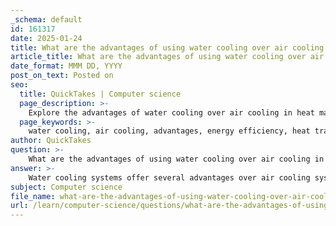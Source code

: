 ```yaml
---
_schema: default
id: 161317
date: 2025-01-24
title: What are the advantages of using water cooling over air cooling in heat maintenance?
article_title: What are the advantages of using water cooling over air cooling in heat maintenance?
date_format: MMM DD, YYYY
post_on_text: Posted on
seo:
  title: QuickTakes | Computer science
  page_description: >-
    Explore the advantages of water cooling over air cooling in heat maintenance, including energy efficiency, effective heat transfer, compact design, reduced noise levels, lower operating costs, and environmental benefits.
  page_keywords: >-
    water cooling, air cooling, advantages, energy efficiency, heat transfer, compact design, noise reduction, operating costs, robustness, environmental impact
author: QuickTakes
question: >-
    What are the advantages of using water cooling over air cooling in heat maintenance?
answer: >-
    Water cooling systems offer several advantages over air cooling systems, particularly in applications where efficient heat maintenance is critical. Here are the key benefits of using water cooling:\n\n1. **Higher Energy Efficiency**: Water has a higher specific heat capacity (1.0 BTU/lb.-°F) compared to air (0.24 BTU/lb.-°F), which means it can absorb and transfer heat more effectively. This results in lower energy consumption for cooling, making water-cooled systems more energy-efficient, especially in large facilities.\n\n2. **Effective Heat Transfer**: The ability of water to absorb heat allows for more effective heat transfer from the components being cooled. This leads to better temperature regulation and can prevent overheating, which is crucial for maintaining the performance and longevity of equipment.\n\n3. **Compact Design**: Water cooling systems typically have a smaller footprint compared to air cooling systems. They can be designed to fit within standard cabinets, whereas air cooling systems may require additional space for air handling and ductwork.\n\n4. **Reduced Noise Levels**: Water cooling systems tend to operate more quietly than air cooling systems. This is particularly beneficial in environments where noise reduction is important, such as in office spaces or residential areas.\n\n5. **Lower Operating Costs**: Due to their energy efficiency and effective heat transfer capabilities, water-cooled systems can lead to lower operating costs over time. This includes savings on energy bills and potentially reduced maintenance costs.\n\n6. **Robustness and Reliability**: Water cooling systems are often more robust and can handle higher heat loads without significant performance degradation. This makes them suitable for continuous, large-scale operations where consistent cooling is necessary.\n\n7. **Environmental Impact**: Water-cooled systems can have a reduced environmental impact due to their lower energy consumption and the ability to recirculate water, minimizing waste and the need for water discharge monitoring.\n\nIn summary, water cooling systems provide significant advantages in terms of energy efficiency, effective heat transfer, compact design, noise reduction, operating costs, robustness, and environmental impact, making them a preferred choice in many industrial and high-performance computing applications.
subject: Computer science
file_name: what-are-the-advantages-of-using-water-cooling-over-air-cooling-in-heat-maintenance.md
url: /learn/computer-science/questions/what-are-the-advantages-of-using-water-cooling-over-air-cooling-in-heat-maintenance
---
```


&nbsp;